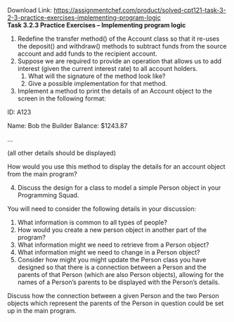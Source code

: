Download Link: https://assignmentchef.com/product/solved-cpt121-task-3-2-3-practice-exercises-implementing-program-logic
<br>
<strong>Task 3.2.3 Practice Exercises – Implementing program logic </strong>

<ol>

 <li>Redefine the transfer method() of the Account class so that it re-uses the deposit() and withdraw() methods to subtract funds from the source account and add funds to the recipient account.</li>

 <li>Suppose we are required to provide an operation that allows us to add interest (given the current interest rate) to all account holders.

  <ol>

   <li>What will the signature of the method look like?</li>

   <li>Give a possible implementation for that method.</li>

  </ol></li>

 <li>Implement a method to print the details of an Account object to the screen in the following format:</li>

</ol>

ID:       A123

Name: Bob the Builder  Balance: $1243.87

…

(all other details should be displayed)

How would you use this method to display the details for an account object from the main program?

<ol start="4">

 <li>Discuss the design for a class to model a simple Person object in your Programming Squad.</li>

</ol>

You will need to consider the following details in your discussion:

<ol>

 <li>What information is common to all types of people?</li>

 <li>How would you create a new person object in another part of the program?</li>

 <li>What information might we need to retrieve from a Person object?</li>

 <li>What information might we need to change in a Person object?</li>

 <li>Consider how might you might update the Person class you have designed so that there is a connection between a Person and the parents of that Person (which are also Person objects), allowing for the names of a Person’s parents to be displayed with the Person’s details.</li>

</ol>

Discuss how the connection between a given Person and the two Person objects which represent the parents of the Person in question could be set up in the main program.


